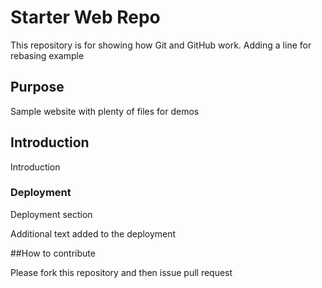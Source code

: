 # Starter Web Repo

This repository is for showing how Git and GitHub work.
Adding a line for rebasing example

## Purpose

Sample website with plenty of files for demos

## Introduction
Introduction

### Deployment
 Deployment section 
 
 Additional text added to the deployment
 
 ##How to contribute
 
 Please fork this repository and then issue pull request